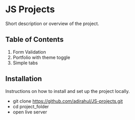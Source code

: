# JS Projects

Short description or overview of the project.

## Table of Contents

1. Form Validation
2. Portfolio with theme toggle 
3. Simple tabs 

## Installation

Instructions on how to install and set up the project locally.
- git clone https://github.com/adirahul/JS-projects.git
- cd project_folder
- open live server
